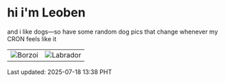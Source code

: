 # hi i'm Leoben

and i like dogs—so have some random dog pics that change whenever my CRON feels like it

|  |  |
|--------|----------|
| ![Borzoi](https://random-dog-vercel.vercel.app/api/random-borzoi?v=1752817087) | ![Labrador](https://random-dog-vercel.vercel.app/api/random-labrador?v=1752817087) |

Last updated: 2025-07-18 13:38 PHT
